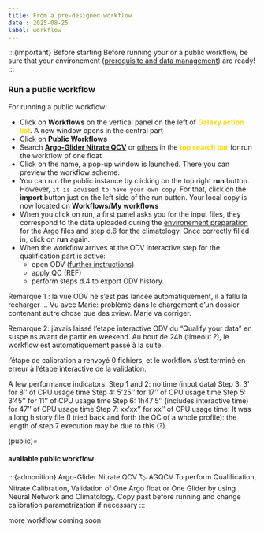 ```yaml
---
title: From a pre-designed workflow
date : 2025-08-25
label: workflow
---
```


:::{important} Before starting
Before running your or a public workflow, be sure that your environement ([prerequisite and data management](#galaxyUserManual1)) are ready!
:::

### Run a public workflow

For running a public workflow:
- Click on **Workflows** on the vertical panel on the left of **<span style="color:gold">Galaxy action list</span>**. A new window opens in the central part
- Click on **Public Workflows** 
- Search [**Argo-Glider Nitrate QCV**](#AGQCV) or [others](#public) in the **<span style="color:gold">top search bar</span>** for run the workflow of one float
- Click on the name, a pop-up window is launched. There you can preview the workflow scheme.
- You can run the public instance by clicking on the top right **run** button. However, `it is advised to have your own copy`. For that, click on the **import** button just on the left side of the run button. Your local copy is now located on **Workflows/My workflows**
- When you click on run, a first panel asks you for the input files, they correspond to the data uploaded during the [environement preparation](#galaxyUserManual1) for the Argo files and step d.6 for the climatology. Once correctly filled in, click on **run** again. 
- When the workflow arrives at the ODV interactive step for the qualification part is active: 
    - open ODV ([further instructions](#interactivetool))
    - apply QC (REF)
    - perform steps d.4 to export ODV history.

Remarque 1 : la vue ODV ne s’est pas lancée automatiquement, il a fallu la recharger … Vu avec Marie: problème dans le chargement d’un dossier contenant autre chose que des xview. Marie  va corriger.

Remarque 2: j’avais laissé l’étape interactive ODV du “Qualify your data” en suspe  ns avant de partir en weekend. Au bout de 24h (timeout ?), le workflow est automatiquement passé à la suite.
 
l’étape de calibration a renvoyé 0 fichiers, et le workflow s’est terminé en erreur à l’étape interactive de la validation.

A few performance indicators:
Step 1 and 2: no time (input data)
Step 3: 3’ for 8’’ of CPU usage time
Step 4: 5’25’’ for 17’’ of CPU usage time
Step 5: 3’45’’ for 11’’ of CPU usage time
Step 6: 1h47’5’’ (includes interactive time) for 47’’ of CPU usage time
Step 7: xx’xx’’ for xx’’ of CPU usage time: It was a long history file (I tried back and forth the QC of a whole profile): the length of step 7 execution may be due to this (?).

(public)=
#### available public workflow
:::{admonition} Argo-Glider Nitrate QCV
:label: AGQCV
To perform Qualification, Nitrate Calibration, Validation of One Argo float or One Glider by using Neural Network and Climatology. Copy past before running and change calibration parametrization if necessary
:::

more workflow coming soon